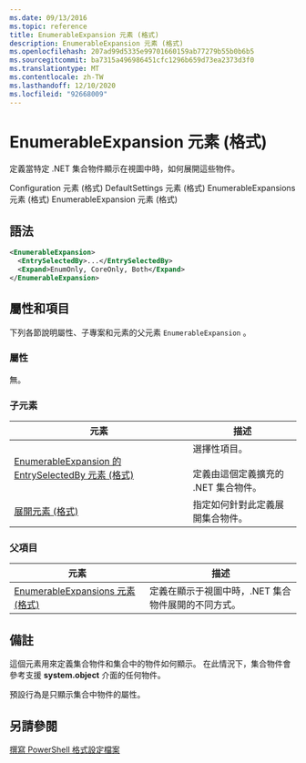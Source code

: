 ```yaml
---
ms.date: 09/13/2016
ms.topic: reference
title: EnumerableExpansion 元素 (格式)
description: EnumerableExpansion 元素 (格式)
ms.openlocfilehash: 207ad99d5335e99701660159ab77279b55b0b6b5
ms.sourcegitcommit: ba7315a496986451cfc1296b659d73ea2373d3f0
ms.translationtype: MT
ms.contentlocale: zh-TW
ms.lasthandoff: 12/10/2020
ms.locfileid: "92668009"
---
```

# <a name="enumerableexpansion-element-format"></a>EnumerableExpansion 元素 (格式)

定義當特定 .NET 集合物件顯示在視圖中時，如何展開這些物件。

Configuration 元素 (格式) DefaultSettings 元素 (格式) EnumerableExpansions 元素 (格式) EnumerableExpansion 元素 (格式) 

## <a name="syntax"></a>語法

```xml
<EnumerableExpansion>
  <EntrySelectedBy>...</EntrySelectedBy>
  <Expand>EnumOnly, CoreOnly, Both</Expand>
</EnumerableExpansion>
```

## <a name="attributes-and-elements"></a>屬性和項目

下列各節說明屬性、子專案和元素的父元素 `EnumerableExpansion` 。

### <a name="attributes"></a>屬性

無。

### <a name="child-elements"></a>子元素

|元素|描述|
|-------------|-----------------|
|[EnumerableExpansion 的 EntrySelectedBy 元素 (格式)](./entryselectedby-element-for-enumerableexpansion-format.md)|選擇性項目。<br /><br /> 定義由這個定義擴充的 .NET 集合物件。|
|[展開元素 (格式)](./expand-element-format.md)|指定如何針對此定義展開集合物件。|

### <a name="parent-elements"></a>父項目

|元素|描述|
|-------------|-----------------|
|[EnumerableExpansions 元素 (格式)](./enumerableexpansions-element-format.md)|定義在顯示于視圖中時，.NET 集合物件展開的不同方式。|

## <a name="remarks"></a>備註

這個元素用來定義集合物件和集合中的物件如何顯示。 在此情況下，集合物件會參考支援  **system.object** 介面的任何物件。

預設行為是只顯示集合中物件的屬性。

## <a name="see-also"></a>另請參閱

[撰寫 PowerShell 格式設定檔案](./writing-a-powershell-formatting-file.md)
